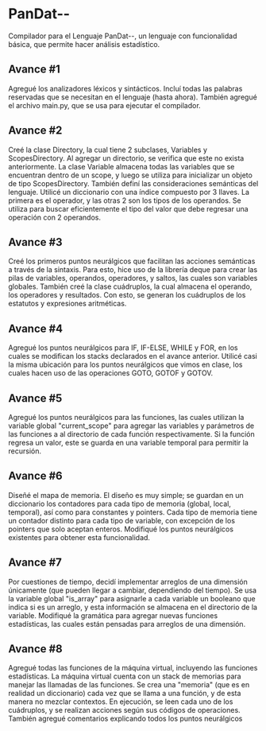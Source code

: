 # PanDat--
Compilador para el Lenguaje PanDat--, un lenguaje con funcionalidad básica, que permite hacer análisis estadístico.

## Avance #1
Agregué los analizadores léxicos y sintácticos. Incluí todas las palabras reservadas que se necesitan en el lenguaje (hasta ahora). También agregué el archivo main.py, que se usa para ejecutar el compilador.

## Avance #2
Creé la clase Directory, la cual tiene 2 subclases, Variables y ScopesDirectory. Al agregar un directorio, se verifica que este no exista anteriormente. La clase Variable almacena todas las variables que se encuentran dentro de un scope, y luego se utiliza para inicializar un objeto de tipo ScopesDirectory.
También definí las consideraciones semánticas del lenguaje. Utilicé un diccionario con una índice compuesto por 3 llaves. La primera es el operador, y las otras 2 son los tipos de los operandos. Se utiliza para buscar eficientemente el tipo del valor que debe regresar una operación con 2 operandos. 

## Avance #3
Creé los primeros puntos neurálgicos que facilitan las acciones semánticas a través de la sintaxis. Para esto, hice uso de la librería deque para crear las pilas de variables, operandos, operadores, y saltos, las cuales son variables globales. También creé la clase cuádruplos, la cual almacena el operando, los operadores y resultados. Con esto, se generan los cuádruplos de los estatutos y expresiones aritméticas.

## Avance #4
Agregué los puntos neurálgicos para IF, IF-ELSE, WHILE y FOR, en los cuales se modifican los stacks declarados en el avance anterior. Utilicé casi la misma ubicación para los puntos neurálgicos que vimos en clase, los cuales hacen uso de las operaciones GOTO, GOTOF y GOTOV.

## Avance #5
Agregué los puntos neurálgicos para las funciones, las cuales utilizan la variable global "current_scope" para agregar las variables y parámetros de las funciones a al directorio de cada función respectivamente. Si la función regresa un valor, este se guarda en una variable temporal para permitir la recursión.

## Avance #6
Diseñé el mapa de memoria. El diseño es muy simple; se guardan en un diccionario los contadores para cada tipo de memoria (global, local, temporal), así como para constantes y pointers. Cada tipo de memoria tiene un contador distinto para cada tipo de variable, con excepción de los pointers que solo aceptan enteros. Modifiqué los puntos neurálgicos existentes para obtener esta funcionalidad.

## Avance #7
Por cuestiones de tiempo, decidí implementar arreglos de una dimensión únicamente (que pueden llegar a cambiar, dependiendo del tiempo). Se usa la variable global "is_array" para asignarle a cada variable un booleano que indica si es un arreglo, y esta información se almacena en el directorio de la variable. Modifiqué la gramática para agregar nuevas funciones estadísticas, las cuales están pensadas para arreglos de una dimensión.

## Avance #8
Agregué todas las funciones de la máquina virtual, incluyendo las funciones estadísticas. La máquina virtual cuenta con un stack de memorias para manejar las llamadas de las funciones. Se crea una "memoria" (que es en realidad un diccionario) cada vez que se llama a una función, y de esta manera no mezclar contextos. En ejecución, se leen cada uno de los cuádruplos, y se realizan acciones según sus códigos de operaciones. También agregué comentarios explicando todos los puntos neurálgicos